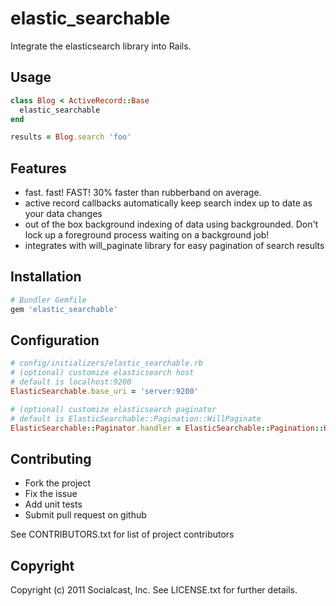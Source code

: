 # elastic_searchable

Integrate the elasticsearch library into Rails.

## Usage

```ruby
class Blog < ActiveRecord::Base
  elastic_searchable
end

results = Blog.search 'foo'
```

## Features

* fast. fast! FAST! 30% faster than rubberband on average.
* active record callbacks automatically keep search index up to date as your data changes
* out of the box background indexing of data using backgrounded.  Don't lock up a foreground process waiting on a background job!
* integrates with will_paginate library for easy pagination of search results

## Installation

```ruby
# Bundler Gemfile
gem 'elastic_searchable'
```

## Configuration

```ruby
# config/initializers/elastic_searchable.rb
# (optional) customize elasticsearch host
# default is localhost:9200
ElasticSearchable.base_uri = 'server:9200'

# (optional) customize elasticsearch paginator
# default is ElasticSearchable::Pagination::WillPaginate
ElasticSearchable::Paginator.handler = ElasticSearchable::Pagination::Kaminari
```

## Contributing
 
* Fork the project
* Fix the issue
* Add unit tests
* Submit pull request on github

See CONTRIBUTORS.txt for list of project contributors

## Copyright

Copyright (c) 2011 Socialcast, Inc. 
See LICENSE.txt for further details.

